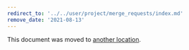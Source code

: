 ```yaml
---
redirect_to: '../../user/project/merge_requests/index.md'
remove_date: '2021-08-13'
---
```


This document was moved to [another location](../../user/project/merge_requests/index.md).

<!-- This redirect file can be deleted after <2021-08-13>. -->
<!-- Before deletion, see: https://docs.gitlab.com/ee/development/documentation/#move-or-rename-a-page -->
